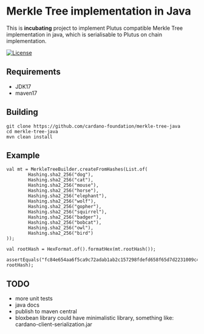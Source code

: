 # Merkle Tree implementation in Java

This is **incubating** project to implement Plutus compatible Merkle Tree implementation in java, which is serialisable to Plutus on chain implementation.

[![License](https://img.shields.io:/github/license/cardano-foundation/merkle-tree-java?label=license)](https://github.com/cardano-foundation/merkle-tree-java/blob/master/LICENSE)

## Requirements
- JDK17
- maven17 

## Building
```
git clone https://github.com/cardano-foundation/merkle-tree-java
cd merkle-tree-java
mvn clean install
```

## Example
```
val mt = MerkleTreeBuilder.createFromHashes(List.of(
        Hashing.sha2_256("dog"),
        Hashing.sha2_256("cat"),
        Hashing.sha2_256("mouse"),
        Hashing.sha2_256("horse"),
        Hashing.sha2_256("elephant"),
        Hashing.sha2_256("wolf"),
        Hashing.sha2_256("gopher"),
        Hashing.sha2_256("squirrel"),
        Hashing.sha2_256("badger"),
        Hashing.sha2_256("bobcat"),
        Hashing.sha2_256("owl"),
        Hashing.sha2_256("bird")
));

val rootHash = HexFormat.of().formatHex(mt.rootHash());

assertEquals("fc84e654aa6f5ca9c72adab1ab2c157298fdefd658f65d7d2231009c4d763ef0", rootHash);
```

## TODO
- more unit tests
- java docs
- publish to maven central 
- bloxbean library could have minimalistic library, something like: cardano-client-serialization.jar
